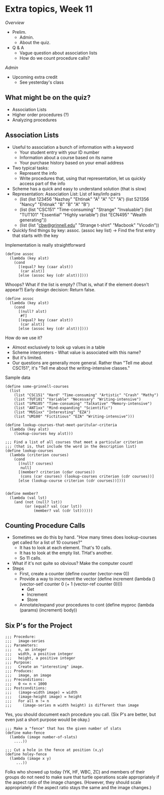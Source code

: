Extra topics, Week 11
=====================

_Overview_

* Prelim.
    * Admin.
    * About the quiz.
* Q & A
    * Vague question about association lists
    * How do we count procedure calls?

_Admin_

* Upcoming extra credit
    * See yesterday's class

What might be on the quiz?
--------------------------

* Association Lists
* Higher order procedures (?)
* Analyzing procedures

Association Lists
-----------------

* Useful to association a bunch of information with a keyword
   * Your student entry with your ID number
   * Information about a course based on its name
   * Your purchase history based on your email address
* Two typical tasks:
   * Represent the info
   * Write procedures that, using that representation, let us quickly
     access part of the info
* Scheme has a quick and easy to understand solution (that is slow)
* Representation: Association List: List of key/info pairs
   * (list (list 123456 "Nazhay" "Ehtinak" "A" "A" "C" "A")
           (list 521356 "Nancy" "Ehtinak" "B" "B" "A" "B")
   * (list (list "CSC151" "Time-consuming" "Strange" "Invaluable") 
           (list "TUT101" "Essential" "Highly variable")
           (list "ECN495" "Wealth generating"))
   * (list (list "cbw@grinnell.edu" "Strange t-shirt" "Macbook"
                 "Vicodin"))
* Quickly find things by key: assoc.
   (assoc key list) -> Find the first entry that starts with the key

Implementation is really straightforward

    (define assoc 
      (lambda (key alst)
        (cond
          [(equal? key (caar alst))
           (car alst)]
          [else (assoc key (cdr alst))])))
    

Whoops?  What if the list is empty?  (That is, what if the element doesn't appear?)  Early design decision: Return false.

    (define assoc 
      (lambda (key alst)
        (cond
          [(null? alst) 
           #f]
          [(equal? key (caar alst))
           (car alst)]
          [else (assoc key (cdr alst))])))

How do we use it?

* Almost exclusively to look up values in a table
* Scheme interpreters - What value is associated with this name?
* But it's limited.
* Our questions are generally more general.  Rather than "Tell me about
  CSC151", it's "Tell me about the writing-intensive classes."

Sample data

    (define some-grinnell-courses
      (list
        (list "CSC151" "Hard" "Time-consuming" "Artistic" "Crash" "Mathy")
        (list "TUT101" "Variable" "Necessary" "Writing-intensive")
        (list "SPN105" "Time-consuming" "Talkative" "Memory-intensive")
        (list "ANT1xx" "Mind-expanding" "Scientific")
        (list "MUS1xx" "Interesting" "EZA")
        (list "UM100" "Fictitious" "EZA" "Writing-intensive")))

    (define lookup-courses-that-meet-paritular-criteria
      (lambda (key alst)
        (lookup-courses key alst)))

    ;;; Find a list of all courses that meet a particular criterion
    ;;; (that is, that include the word in the description list)
    (define lookup-courses
      (lambda (criterion courses)
        (cond
          [(null? courses) 
           null]
          [(member? criterion (cdar courses))
           (cons (car courses) (lookup-courses criterion (cdr courses))]
          [else (lookup-course criterion (cdr courses))])))


    (define member?
      (lambda (val lst)
        (and (not (null? lst))
             (or (equal? val (car lst))
                 (member? val (cdr lst))))))

Counting Procedure Calls
------------------------

* Sometimes we do this by hand.  "How many times does lookup-courses get called for a list of 10 courses?"
   * It has to look at each element.  That's 10 calls.
   * It has to look at the empty list.  THat's another.
   * So 11 calls.
* What if it's not quite so obvious?  Make the computer count!
* Steps
   * First, create a counter (define counter (vector-new 0))
   * Provide a way to increment the vector 
     (define increment (lambda () (vector-set! counter 0 (+ 1 (vector-ref counter 0))))
       * Get
       * Increment
       * Store
   * Annotate/expand your procedures to cont
     (define myproc
       (lambda (params)
         (increment)
         body))

Six P's for the Project
-----------------------

    ;;; Procedure:
    ;;;   image-series
    ;;; Parameters:
    ;;;   n, an integer
    ;;;   width, a positive integer
    ;;;   height, a positive integer
    ;;; Purpose:
    ;;;   Create an "interesting" image.
    ;;; Produces:
    ;;;   image, an image
    ;;; Preconditions:
    ;;;   0 <= n < 1000
    ;;; Postconditions:
    ;;;   (image-width image) = width
    ;;;   (image-height image) = height
    ;;;   For all m != n
    ;;;     (image-series m width height) is different than image

Yes, you should document each procedure you call.  (Six P's are better,
but even just a short purpose would be okay.)

    ;;; Make a "fence" that has the given number of slats
    (define make-fence
      (lambda (image number-of-slats)
        ....))

    ;;; Cut a hole in the fence at position (x,y)
    (define holey-fence
      (lambda (image x y)
         ...))

Folks who showed up today (YK, HF, WBC, ZC) and members of their groups
do not need to make sure that turtle operations scale appropriately
if the aspect ratio of the image changes.  (However, they should scale
appropriately if the aspect ratio stays the same and the image changes.)
